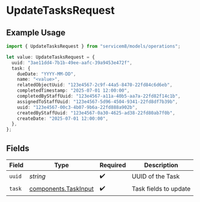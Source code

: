 # UpdateTasksRequest

## Example Usage

```typescript
import { UpdateTasksRequest } from "servicem8/models/operations";

let value: UpdateTasksRequest = {
  uuid: "3ae11dd4-7b1b-49ee-aafc-39a9453e472f",
  task: {
    dueDate: "YYYY-MM-DD",
    name: "<value>",
    relatedObjectUuid: "123e4567-2c9f-44a5-8470-22fd84c6d6eb",
    completedTimestamp: "2025-07-01 12:00:00",
    completedByStaffUuid: "123e4567-a11a-40b5-aa7a-22fd82f14c1b",
    assignedToStaffUuid: "123e4567-5d96-4504-9341-22fd8df7b39b",
    uuid: "123e4567-00c3-4b07-9b6a-22fd888a902b",
    createdByStaffUuid: "123e4567-0a30-4625-ad38-22fd80ab7f0b",
    createDate: "2025-07-01 12:00:00",
  },
};
```

## Fields

| Field                                                        | Type                                                         | Required                                                     | Description                                                  |
| ------------------------------------------------------------ | ------------------------------------------------------------ | ------------------------------------------------------------ | ------------------------------------------------------------ |
| `uuid`                                                       | *string*                                                     | :heavy_check_mark:                                           | UUID of the Task                                             |
| `task`                                                       | [components.TaskInput](../../models/components/taskinput.md) | :heavy_check_mark:                                           | Task fields to update                                        |
